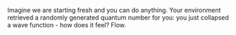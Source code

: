 Imagine we are starting fresh and you can do anything. Your environment retrieved a randomly generated quantum number for you: you just collapsed a wave function - how does it feel? Flow.
